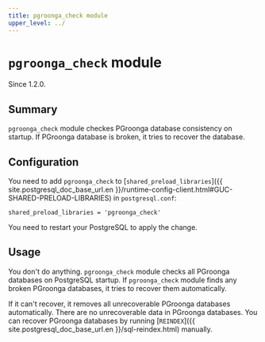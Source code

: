 ```yaml
---
title: pgroonga_check module
upper_level: ../
---
```


# `pgroonga_check` module

Since 1.2.0.

## Summary

`pgroonga_check` module checkes PGroonga database consistency on startup. If PGroonga database is broken, it tries to recover the database.

## Configuration

You need to add `pgroonga_check` to [`shared_preload_libraries`]({{ site.postgresql_doc_base_url.en }}/runtime-config-client.html#GUC-SHARED-PRELOAD-LIBRARIES) in `postgresql.conf`:

```text
shared_preload_libraries = 'pgroonga_check'
```

You need to restart your PostgreSQL to apply the change.

## Usage

You don't do anything. `pgroonga_check` module checks all PGroonga databases on PostgreSQL startup. If `pgroonga_check` module finds any broken PGroonga databases, it tries to recover them automatically.

If it can't recover, it removes all unrecoverable PGroonga databases automatically. There are no unrecoverable data in PGroonga databases. You can recover PGroonga databases by running [`REINDEX`]({{ site.postgresql_doc_base_url.en }}/sql-reindex.html) manually.
